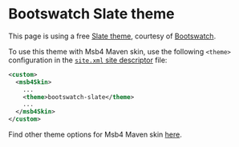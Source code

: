 # Bootswatch Slate theme

This page is using a free [Slate theme][bootswatch-theme], courtesy of
[Bootswatch][bootswatch].

To use this theme with Msb4 Maven skin, use the following `<theme>` configuration
in the [`site.xml` site descriptor][site-xml] file:
  
```xml
<custom>
  <msb4Skin>
    ...
    <theme>bootswatch-slate</theme>
    ...
  </msb4Skin>
</custom>
```

Find other theme options for Msb4 Maven skin [here][msb4-themes].

[bootswatch-theme]: http://bootswatch.com/slate/
[bootswatch]: http://bootswatch.com
[site-xml]: http://maven.apache.org/doxia/doxia-sitetools/doxia-decoration-model/decoration.html
[msb4-themes]: ../config.html#Themes
